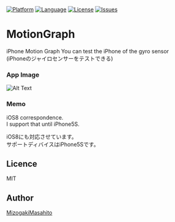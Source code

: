 [![Platform](http://img.shields.io/badge/platform-ios-blue.svg?style=flat
)](https://developer.apple.com/iphone/index.action)
[![Language](http://img.shields.io/badge/language-Objective–C-brightgreen.svg?style=flat
)](https://developer.apple.com/jp/documentation/)
[![License](http://img.shields.io/badge/license-MIT-lightgrey.svg?style=flat
)](http://mit-license.org)
[![Issues](https://img.shields.io/github/issues/MMasahito/MotionGraph.svg?style=flat
)](https://github.com/MMasahito/MotionGraph/issues?state=open)

# MotionGraph
iPhone Motion Graph
You can test the iPhone of the gyro sensor  
(iPhoneのジャイロセンサーをテストできる)

### App Image ###
![Alt Text](https://github.com/MMasahito/MotionGraph/blob/master/image.gif)  

### Memo ###
iOS8 correspondence.  
I support that until iPhone5S.  

iOS8にも対応させています。  
サポートディバイスはiPhone5Sです。

## Licence

MIT

## Author

[MizogakiMasahito](https://github.com/MMasahito)


